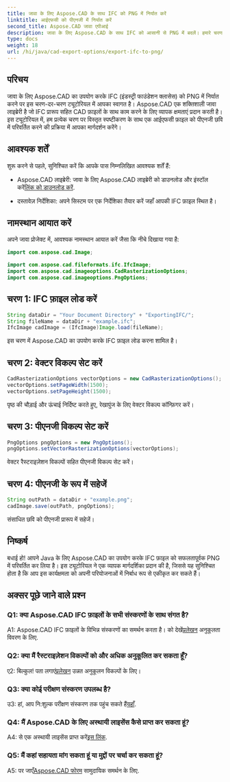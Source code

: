 ```yaml
---
title: जावा के लिए Aspose.CAD के साथ IFC को PNG में निर्यात करें
linktitle: आईएफसी को पीएनजी में निर्यात करें
second_title: Aspose.CAD जावा एपीआई
description: जावा के लिए Aspose.CAD के साथ IFC को आसानी से PNG में बदलें। हमारे चरण-दर-चरण ट्यूटोरियल का अनुसरण करें।
type: docs
weight: 18
url: /hi/java/cad-export-options/export-ifc-to-png/
---
```

## परिचय

जावा के लिए Aspose.CAD का उपयोग करके IFC (इंडस्ट्री फाउंडेशन क्लासेस) को PNG में निर्यात करने पर इस चरण-दर-चरण ट्यूटोरियल में आपका स्वागत है। Aspose.CAD एक शक्तिशाली जावा लाइब्रेरी है जो IFC प्रारूप सहित CAD फ़ाइलों के साथ काम करने के लिए व्यापक क्षमताएं प्रदान करती है। इस ट्यूटोरियल में, हम प्रत्येक चरण पर विस्तृत स्पष्टीकरण के साथ एक आईएफसी फ़ाइल को पीएनजी छवि में परिवर्तित करने की प्रक्रिया में आपका मार्गदर्शन करेंगे।

## आवश्यक शर्तें

शुरू करने से पहले, सुनिश्चित करें कि आपके पास निम्नलिखित आवश्यक शर्तें हैं:

-  Aspose.CAD लाइब्रेरी: जावा के लिए Aspose.CAD लाइब्रेरी को डाउनलोड और इंस्टॉल करें[लिंक को डाउनलोड करें](https://releases.aspose.com/cad/java/).

- दस्तावेज़ निर्देशिका: अपने सिस्टम पर एक निर्देशिका तैयार करें जहाँ आपकी IFC फ़ाइल स्थित है।

## नामस्थान आयात करें

अपने जावा प्रोजेक्ट में, आवश्यक नामस्थान आयात करें जैसा कि नीचे दिखाया गया है:

```java
import com.aspose.cad.Image;

import com.aspose.cad.fileformats.ifc.IfcImage;
import com.aspose.cad.imageoptions.CadRasterizationOptions;
import com.aspose.cad.imageoptions.PngOptions;
```

## चरण 1: IFC फ़ाइल लोड करें

```java
String dataDir = "Your Document Directory" + "ExportingIFC/";
String fileName = dataDir + "example.ifc";
IfcImage cadImage = (IfcImage)Image.load(fileName);
```

इस चरण में Aspose.CAD का उपयोग करके IFC फ़ाइल लोड करना शामिल है।

## चरण 2: वेक्टर विकल्प सेट करें

```java
CadRasterizationOptions vectorOptions = new CadRasterizationOptions();
vectorOptions.setPageWidth(1500);
vectorOptions.setPageHeight(1500);
```

पृष्ठ की चौड़ाई और ऊंचाई निर्दिष्ट करते हुए, रेखापुंज के लिए वेक्टर विकल्प कॉन्फ़िगर करें।

## चरण 3: पीएनजी विकल्प सेट करें

```java
PngOptions pngOptions = new PngOptions();
pngOptions.setVectorRasterizationOptions(vectorOptions);
```

वेक्टर रैस्टराइज़ेशन विकल्पों सहित पीएनजी विकल्प सेट करें।

## चरण 4: पीएनजी के रूप में सहेजें

```java
String outPath = dataDir + "example.png";
cadImage.save(outPath, pngOptions);
```

संसाधित छवि को पीएनजी प्रारूप में सहेजें।

## निष्कर्ष

बधाई हो! आपने Java के लिए Aspose.CAD का उपयोग करके IFC फ़ाइल को सफलतापूर्वक PNG में परिवर्तित कर लिया है। इस ट्यूटोरियल ने एक व्यापक मार्गदर्शिका प्रदान की है, जिससे यह सुनिश्चित होता है कि आप इस कार्यक्षमता को अपनी परियोजनाओं में निर्बाध रूप से एकीकृत कर सकते हैं।

## अक्सर पूछे जाने वाले प्रश्न

### Q1: क्या Aspose.CAD IFC फ़ाइलों के सभी संस्करणों के साथ संगत है?

 A1: Aspose.CAD IFC फ़ाइलों के विभिन्न संस्करणों का समर्थन करता है। को देखें[प्रलेखन](https://reference.aspose.com/cad/java/) अनुकूलता विवरण के लिए.

### Q2: क्या मैं रैस्टराइज़ेशन विकल्पों को और अधिक अनुकूलित कर सकता हूँ?

 ए2: बिल्कुल! पता लगाएं[प्रलेखन](https://reference.aspose.com/cad/java/) उन्नत अनुकूलन विकल्पों के लिए।

### Q3: क्या कोई परीक्षण संस्करण उपलब्ध है?

उ3: हां, आप नि:शुल्क परीक्षण संस्करण तक पहुंच सकते हैं[यहाँ](https://releases.aspose.com/).

### Q4: मैं Aspose.CAD के लिए अस्थायी लाइसेंस कैसे प्राप्त कर सकता हूं?

 A4: से एक अस्थायी लाइसेंस प्राप्त करें[इस लिंक](https://purchase.aspose.com/temporary-license/).

### Q5: मैं कहां सहायता मांग सकता हूं या मुद्दों पर चर्चा कर सकता हूं?

A5: पर जाएँ[Aspose.CAD फोरम](https://forum.aspose.com/c/cad/19) सामुदायिक समर्थन के लिए.
